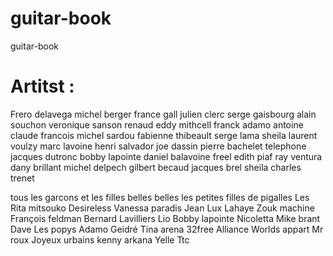 # guitar-book
guitar-book



# Artitst : 

Frero delavega
michel berger
france gall
julien clerc
serge gaisbourg
alain souchon
veronique sanson
renaud
eddy mithcell
franck adamo
antoine
claude francois
michel sardou
fabienne thibeault
serge lama
sheila
laurent voulzy
marc lavoine
henri salvador
joe dassin
pierre bachelet
telephone
jacques dutronc
bobby lapointe
daniel balavoine
freel
edith piaf
ray ventura
dany brillant
michel delpech
gilbert becaud
jacques brel
sheila
charles trenet


tous les garcons et les filles
belles belles
les petites filles de pigalles
Les Rita mitsouko
Desireless
Vanessa paradis
Jean Lux Lahaye
Zouk machine
François feldman
Bernard Lavilliers
Lio Bobby lapointe
Nicoletta
Mike brant
Dave
Les popys
Adamo
Geidré
Tina arena
32free
Alliance
Worlds appart
Mr roux
Joyeux urbains
kenny arkana
Yelle 
Ttc

